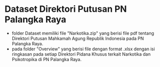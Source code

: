 # Dataset Direktori Putusan PN Palangka Raya
- folder Dataset memiliki file "Narkotika.zip" yang berisi file pdf tentang Direktori Putusan Mahkamah Agung Republik Indonesia pada PN Palangka Raya.
- pada folder "Overview" yang berisi file dengan format .xlsx dengan isi ringkasan pada setiap Direktori Pidana Khusus terkait Narkotika dan Psikotropika di PN Palangka Raya. 
